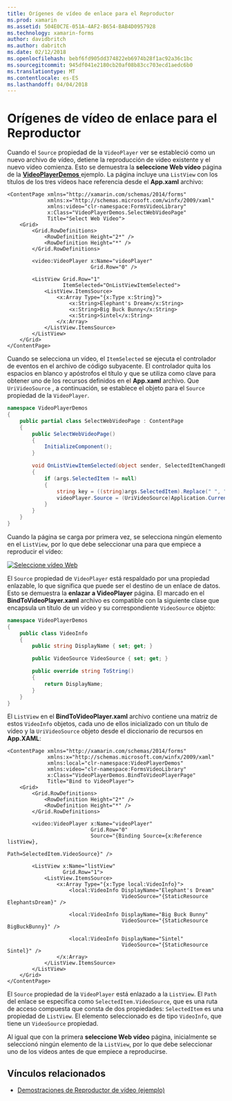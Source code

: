```yaml
---
title: Orígenes de vídeo de enlace para el Reproductor
ms.prod: xamarin
ms.assetid: 504E0C7E-051A-4AF2-B654-BAB4D0957928
ms.technology: xamarin-forms
author: davidbritch
ms.author: dabritch
ms.date: 02/12/2018
ms.openlocfilehash: bebf6fd905dd374822eb6974b28f1ac92a36c1bc
ms.sourcegitcommit: 945df041e2180cb20af08b83cc703ecd1aedc6b0
ms.translationtype: MT
ms.contentlocale: es-ES
ms.lasthandoff: 04/04/2018
---
```

# <a name="binding-video-sources-to-the-player"></a>Orígenes de vídeo de enlace para el Reproductor

Cuando el `Source` propiedad de la `VideoPlayer` ver se estableció como un nuevo archivo de vídeo, detiene la reproducción de vídeo existente y el nuevo vídeo comienza. Esto se demuestra la **seleccione Web vídeo** página de la [ **VideoPlayerDemos** ](https://developer.xamarin.com/samples/xamarin-forms/customrenderers/VideoPlayerDemos/) ejemplo. La página incluye una `ListView` con los títulos de los tres vídeos hace referencia desde el **App.xaml** archivo:

```xaml
<ContentPage xmlns="http://xamarin.com/schemas/2014/forms"
             xmlns:x="http://schemas.microsoft.com/winfx/2009/xaml"
             xmlns:video="clr-namespace:FormsVideoLibrary"
             x:Class="VideoPlayerDemos.SelectWebVideoPage"
             Title="Select Web Video">
    <Grid>
        <Grid.RowDefinitions>
            <RowDefinition Height="2*" />
            <RowDefinition Height="*" />
        </Grid.RowDefinitions>
        
        <video:VideoPlayer x:Name="videoPlayer"
                           Grid.Row="0" />

        <ListView Grid.Row="1"
                  ItemSelected="OnListViewItemSelected">
            <ListView.ItemsSource>
                <x:Array Type="{x:Type x:String}">
                    <x:String>Elephant's Dream</x:String>
                    <x:String>Big Buck Bunny</x:String>
                    <x:String>Sintel</x:String>
                </x:Array>
            </ListView.ItemsSource>
        </ListView>
    </Grid>
</ContentPage>
```

Cuando se selecciona un vídeo, el `ItemSelected` se ejecuta el controlador de eventos en el archivo de código subyacente. El controlador quita los espacios en blanco y apóstrofos el título y que se utiliza como clave para obtener uno de los recursos definidos en el **App.xaml** archivo. Que `UriVideoSource` , a continuación, se establece el objeto para el `Source` propiedad de la `VideoPlayer`.

```csharp
namespace VideoPlayerDemos
{
    public partial class SelectWebVideoPage : ContentPage
    {
        public SelectWebVideoPage()
        {
            InitializeComponent();
        }

        void OnListViewItemSelected(object sender, SelectedItemChangedEventArgs args)
        {
            if (args.SelectedItem != null)
            {
                string key = ((string)args.SelectedItem).Replace(" ", "").Replace("'", "");
                videoPlayer.Source = (UriVideoSource)Application.Current.Resources[key];
            }
        }
    }
}
```

Cuando la página se carga por primera vez, se selecciona ningún elemento en el `ListView`, por lo que debe seleccionar una para que empiece a reproducir el vídeo:

[![Seleccione vídeo Web](source-bindings-images/selectwebvideo-small.png "seleccione vídeo Web")](source-bindings-images/selectwebvideo-large.png#lightbox "seleccione vídeo Web")

El `Source` propiedad de `VideoPlayer` está respaldado por una propiedad enlazable, lo que significa que puede ser el destino de un enlace de datos. Esto se demuestra la **enlazar a VideoPlayer** página. El marcado en el **BindToVideoPlayer.xaml** archivo es compatible con la siguiente clase que encapsula un título de un vídeo y su correspondiente `VideoSource` objeto:

```csharp
namespace VideoPlayerDemos
{
    public class VideoInfo
    {
        public string DisplayName { set; get; }

        public VideoSource VideoSource { set; get; }

        public override string ToString()
        {
            return DisplayName;
        }
    }
}
```

El `ListView` en el **BindToVideoPlayer.xaml** archivo contiene una matriz de estos `VideoInfo` objetos, cada uno de ellos inicializado con un título de vídeo y la `UriVideoSource` objeto desde el diccionario de recursos en  **App.XAML**:

```xaml
<ContentPage xmlns="http://xamarin.com/schemas/2014/forms"
             xmlns:x="http://schemas.microsoft.com/winfx/2009/xaml"
             xmlns:local="clr-namespace:VideoPlayerDemos"
             xmlns:video="clr-namespace:FormsVideoLibrary"
             x:Class="VideoPlayerDemos.BindToVideoPlayerPage"
             Title="Bind to VideoPlayer">
    <Grid>
        <Grid.RowDefinitions>
            <RowDefinition Height="2*" />
            <RowDefinition Height="*" />
        </Grid.RowDefinitions>

        <video:VideoPlayer x:Name="videoPlayer"
                           Grid.Row="0"
                           Source="{Binding Source={x:Reference listView},
                                            Path=SelectedItem.VideoSource}" />

        <ListView x:Name="listView"
                  Grid.Row="1">
            <ListView.ItemsSource>
                <x:Array Type="{x:Type local:VideoInfo}">
                    <local:VideoInfo DisplayName="Elephant's Dream"
                                     VideoSource="{StaticResource ElephantsDream}" />

                    <local:VideoInfo DisplayName="Big Buck Bunny"
                                     VideoSource="{StaticResource BigBuckBunny}" />

                    <local:VideoInfo DisplayName="Sintel"
                                     VideoSource="{StaticResource Sintel}" />
                </x:Array>
            </ListView.ItemsSource>
        </ListView>
    </Grid>
</ContentPage>
```

El `Source` propiedad de la `VideoPlayer` está enlazado a la `ListView`. El `Path` del enlace se especifica como `SelectedItem.VideoSource`, que es una ruta de acceso compuesta que consta de dos propiedades: `SelectedItem` es una propiedad de `ListView`. El elemento seleccionado es de tipo `VideoInfo`, que tiene un `VideoSource` propiedad.

Al igual que con la primera **seleccione Web vídeo** página, inicialmente se seleccionó ningún elemento de la `ListView`, por lo que debe seleccionar uno de los vídeos antes de que empiece a reproducirse.


## <a name="related-links"></a>Vínculos relacionados

- [Demostraciones de Reproductor de vídeo (ejemplo)](https://developer.xamarin.com/samples/xamarin-forms/customrenderers/VideoPlayerDemos/)
